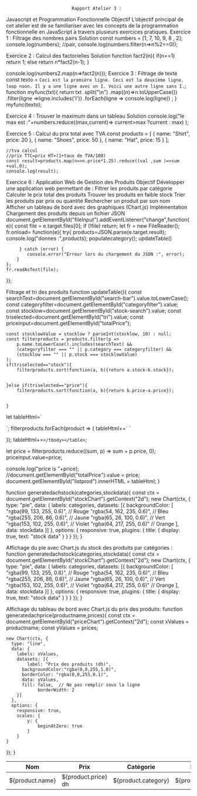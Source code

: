                              Rapport Atelier 3 : 
Javascript et Programmation Fonctionnelle
Objectif
L’objectif principal de cet atelier est de se familiariser avec les concepts de la programmation fonctionnelle en JavaScript à travers plusieurs exercices pratiques.
Exercice 1 : Filtrage des nombres pairs
Solution
const numbers = [1, 7, 10, 9, 8 , 2];
console.log(numbers);
//pair,
console.log(numbers.filter(n=>n%2==0));

Exercice 2 : Calcul des factorielles 
Solution
function fact2(n){
if(n==1)
    return 1;
else
return n*fact2(n-1);
}


console.log(numbers2.map(n=>fact2(n)));
Exercice 3 : Filtrage de texte
const texto = `Ceci est la première ligne.
Ceci est la deuxième ligne.
loop noon.
Il y a une ligne avec un I.
Voici une autre ligne sans I.`;
function myfunc(txt){
    return txt
    .split("\n")
    .map((n)=>n.toUpperCase())
    .filter(ligne =>ligne.includes('I'))
    .forEach(ligne =>  console.log(ligne))
    ;
   }
myfunc(texto);


Exercice 4 : Trouver le maximum dans un tableau
Solution
console.log("le max est :"+numbers.reduce((max,current)=>
  current>max ?current : max)
);

Exercice 5 : Calcul du prix total avec TVA
const products = [
    { name: "Shirt", price: 20 },
    { name: "Shoes", price: 50 },
    { name: "Hat", price: 15 }
    ];


    //tva calcul
    //prix TTC=prix HT×(1+taux de TVA/100)
    const result=products.map(n=>n.price*1.25).reduce((val ,sum )=>sum +val,0);
    console.log(result);

Exercice 6 : Application Web de Gestion des Produits
     Objectif
Développer une application web permettant de :
Filtrer les produits par catégorie
Calculer le prix total des produits
Trouver les produits en faible stock
Trier les produits par prix ou quantité
Rechercher un produit par son nom
Afficher un tableau de bord avec des graphiques (Chart.js)
Implémentation
Chargement des produits depuis un fichier JSON
document.getElementById("fileInput").addEventListener("change",function(e){
    const file = e.target.files[0]; if (!file) return;
    let fr = new FileReader();
    fr.onload= function(e){
        try{
            products=JSON.parse(e.target.result);
            console.log("donnes :",products);
            populatecategory();
            updateTable()
           
         } catch (error) {
            console.error("Erreur lors du chargement du JSON :", error);
        }
    };
    fr.readAsText(file);


});


Filtrage et tri des produits
function updateTable(){
    const searchText=document.getElementById("search-bar").value.toLowerCase();
    const categoryfilter=document.getElementById("categoryfilter").value;
    const stocklow=document.getElementById("stock-search").value;
    const triselected=document.getElementById("tri").value;
    const priceinput=document.getElementById("totalPrice");


    const stocklowValue = stocklow ? parseInt(stocklow, 10) : null;
    const filterproducts = products.filter(p =>
        p.name.toLowerCase().includes(searchText) &&
        (categoryfilter === "" || p.category === categoryfilter) &&
        (stocklow === "" || p.stock === stocklowValue)
    );
    if(triselected=="stock"){
        filterproducts.sort(function(a, b){return a.stock-b.stock});


    }else if(triselected=="price"){
        filterproducts.sort(function(a, b){return b.price-a.price});


    }
let tableHtml=`
<table>
  <thead>
  <tr>
                    <th>Nom</th>
                    <th>Prix</th>
                    <th>Catégorie</th>
                    <th>Stock</th>
  </tr>
  </thead>
</tbody>
`;
filterproducts.forEach(product => {
    tableHtml+=`
    <tr>
    <td>${product.name}</td>
    <td>${product.price} dh</td>
    <td>${product.category}</td>
    <td>${product.stock}</td>
    </tr>
    `
   
});
tableHtml+=`</tbody></table>`;


let price = filterproducts.reduce((sum, p) => sum + p.price, 0);
priceinput.value=price;


console.log("price is "+price);
//document.getElementById("totalPrice").value = price;
document.getElementById("listprod").innerHTML = tableHtml;
}


function generatedachstock(categories,stockdata){
    const ctx = document.getElementById("stockChart").getContext("2d");
new Chart(ctx, {
   type: "pie",
   data: {
     labels: categories,
     datasets: [{
        backgroundColor: [
            "rgba(99, 133, 255, 0.6)",  // Rouge
            "rgba(54, 162, 235, 0.6)",  // Bleu
            "rgba(255, 206, 86, 0.6)",  // Jaune
            "rgba(65, 26, 100, 0.6)",  // Vert
            "rgba(153, 102, 255, 0.6)", // Violet
            "rgba(64, 217, 255, 0.6)"   // Orange
        ],
       data: stockdata
     }]
   },
   options: {
    responsive: true,
    plugins: {
     title: {
       display: true,
       text: "stock data"
     }
   }
}
 });
}



Affichage du pie avec Chart.js du stock des produits par catégories :
function generatedachstock(categories,stockdata){
    const ctx = document.getElementById("stockChart").getContext("2d");
new Chart(ctx, {
   type: "pie",
   data: {
     labels: categories,
     datasets: [{
        backgroundColor: [
            "rgba(99, 133, 255, 0.6)",  // Rouge
            "rgba(54, 162, 235, 0.6)",  // Bleu
            "rgba(255, 206, 86, 0.6)",  // Jaune
            "rgba(65, 26, 100, 0.6)",  // Vert
            "rgba(153, 102, 255, 0.6)", // Violet
            "rgba(64, 217, 255, 0.6)"   // Orange
        ],
       data: stockdata
     }]
   },
   options: {
    responsive: true,
    plugins: {
     title: {
       display: true,
       text: "stock data"
     }
   }
}
 });
}

Affichage du tableau de bord avec Chart.js du prix des produits:
function generatedachprice(productname,prices){
    const ctx = document.getElementById("priceChart").getContext("2d");
    const xValues = productname;
    const yValues = prices;
   
    new Chart(ctx, {
      type: "line",
      data: {
        labels: xValues,
        datasets: [{
            label: "Prix des produits (dh)",
          backgroundColor:"rgba(0,0,255,1.0)",
          borderColor: "rgba(0,0,255,0.1)",
          data: yValues,
          fill: false,  // Ne pas remplir sous la ligne
                borderWidth: 2
        }]
      },
      options: {
        responsive: true,
        scales: {
            y: {
                beginAtZero: true
            }
        }
    }
});
}  

